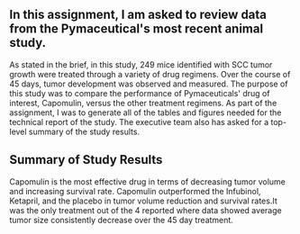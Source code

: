 ## In this assignment, I am asked to review data from the Pymaceutical's most recent animal study.

As stated in the brief, in this study, 249 mice identified with SCC tumor growth were treated through a variety of drug regimens. Over the course of 45 days, tumor development was observed and measured. The purpose of this study was to compare the performance of Pymaceuticals' drug of interest, Capomulin, versus the other treatment regimens. As part of the assignment, I was to generate all of the tables and figures needed for the technical report of the study. The executive team also has asked for a top-level summary of the study results.

## Summary of Study Results

Capomulin is the most effective drug in terms of decreasing tumor volume and increasing survival rate. Capomulin outperformed the Infubinol, Ketapril, and the placebo in tumor volume reduction and survival rates.It was the only treatment out of the 4 reported where data showed average tumor size consistently decrease over the 45 day treatment.
